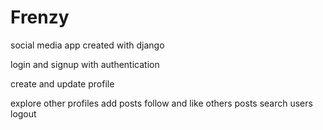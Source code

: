 # Frenzy
social media app created with django 





login and signup with authentication




create and update profile



explore other profiles
add posts
follow and like others posts
search users
logout
